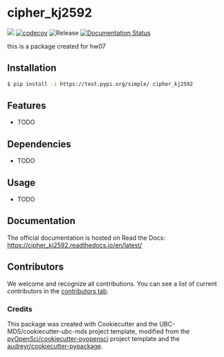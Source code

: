 # cipher_kj2592 

![](https://github.com/kkkk-jkl/cipher_kj2592/workflows/build/badge.svg) [![codecov](https://codecov.io/gh/kkkk-jkl/cipher_kj2592/branch/main/graph/badge.svg)](https://codecov.io/gh/kkkk-jkl/cipher_kj2592) ![Release](https://github.com/kkkk-jkl/cipher_kj2592/workflows/Release/badge.svg) [![Documentation Status](https://readthedocs.org/projects/cipher_kj2592/badge/?version=latest)](https://cipher_kj2592.readthedocs.io/en/latest/?badge=latest)

this is a package created for hw07

## Installation

```bash
$ pip install -i https://test.pypi.org/simple/ cipher_kj2592
```

## Features

- TODO

## Dependencies

- TODO

## Usage

- TODO

## Documentation

The official documentation is hosted on Read the Docs: https://cipher_kj2592.readthedocs.io/en/latest/

## Contributors

We welcome and recognize all contributions. You can see a list of current contributors in the [contributors tab](https://github.com/kkkk-jkl/cipher_kj2592/graphs/contributors).

### Credits

This package was created with Cookiecutter and the UBC-MDS/cookiecutter-ubc-mds project template, modified from the [pyOpenSci/cookiecutter-pyopensci](https://github.com/pyOpenSci/cookiecutter-pyopensci) project template and the [audreyr/cookiecutter-pypackage](https://github.com/audreyr/cookiecutter-pypackage).
